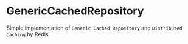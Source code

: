 # GenericCachedRepository
Simple implementation of `Generic Cached Repository` and `Distributed Caching` by Redis
